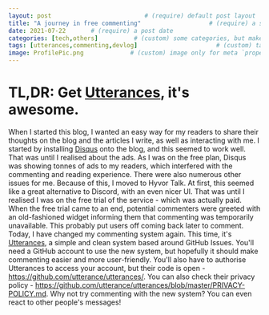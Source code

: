 ```yaml
---
layout: post                          # (require) default post layout
title: "A journey in free commenting"                   # (require) a string title
date: 2021-07-22       # (require) a post date
categories: [tech,others]          # (custom) some categories, but makesure these categories already exists inside path of `category/`
tags: [utterances,commenting,devlog]                      # (custom) tags only for meta `property="article:tag"`
image: ProfilePic.png             # (custom) image only for meta `property="og:image"`, save your image inside path of `static/img/_posts`
---
```

# TL,DR: Get [Utterances](https://utteranc.es), it's awesome.
When I started this blog, I wanted an easy way for my readers to share their thoughts on the blog and the articles I write, as well as interacting with me.
I started by installing [Disqus](https://disqus.com) onto the blog, and this seemed to work well. That was until I realised about the ads. As I was on the free plan, Disqus was showing tonnes of ads to my readers, which interfered with the commenting and reading experience. There were also numerous other issues for me.
Because of this, I moved to Hyvor Talk. At first, this seemed like a great alternative to Discord, with an even nicer UI. That was until I realised I was on the free trial of the service - which was actually paid. When the free trial came to an end, potential commenters were greeted with an old-fashioned widget informing them that commenting was temporarily unavailable. This probably put users off coming back later to comment.
Today, I have changed my commenting system again. This time, it's [Utterances](https://utteranc.es), a simple and clean system based around GitHub Issues. You'll need a GitHub account to use the new system, but hopefully it should make commenting easier and more user-friendly. You'll also have to authorise Utterances to access your account, but their code is open - https://github.com/utterance/utterances/. You can also check their privacy policy - https://github.com/utterance/utterances/blob/master/PRIVACY-POLICY.md.
Why not try commenting with the new system? You can even react to other people's messages!
